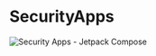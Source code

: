 # SecurityApps

![Security Apps - Jetpack Compose](https://github.com/ahuamana/SecurityApps/assets/60039961/377d644e-0d0a-4d2f-adfe-f2b7e8b3ec41)
